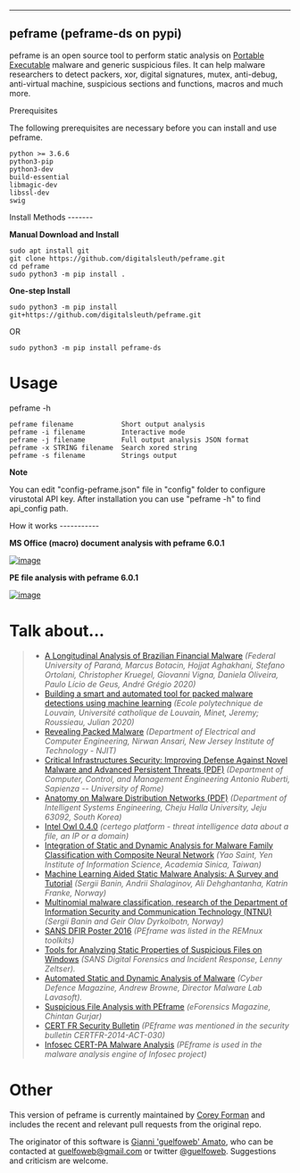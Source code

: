   ------------------------------
  peframe (peframe-ds on pypi)
  ------------------------------

peframe is an open source tool to perform static analysis on [Portable
Executable](http://en.wikipedia.org/wiki/Portable_Executable) malware
and generic suspicious files. It can help malware researchers to detect
packers, xor, digital signatures, mutex, anti-debug, anti-virtual
machine, suspicious sections and functions, macros and much more.

Prerequisites

The following prerequisites are necessary before you can install and use
peframe.

``` {.}
python >= 3.6.6
python3-pip
python3-dev
build-essential
libmagic-dev
libssl-dev
swig
```

Install Methods \-\-\-\-\-\--

**Manual Download and Install**

``` {.}
sudo apt install git
git clone https://github.com/digitalsleuth/peframe.git
cd peframe
sudo python3 -m pip install .
```

**One-step Install**

``` {.}
sudo python3 -m pip install git+https://github.com/digitalsleuth/peframe.git
```

OR

``` {.}
sudo python3 -m pip install peframe-ds
```

Usage
=====

peframe -h

``` {.}
peframe filename            Short output analysis
peframe -i filename         Interactive mode
peframe -j filename         Full output analysis JSON format
peframe -x STRING filename  Search xored string
peframe -s filename         Strings output
```

**Note**

You can edit \"config-peframe.json\" file in \"config\" folder to
configure virustotal API key. After installation you can use \"peframe
-h\" to find api\_config path.

How it works \-\-\-\-\-\-\-\-\-\--

**MS Office (macro) document analysis with peframe 6.0.1**

[![image](https://asciinema.org/a/mbLd5dChz9iI8eOY15fC2423X.svg)](https://asciinema.org/a/mbLd5dChz9iI8eOY15fC2423X?autoplay=1)

**PE file analysis with peframe 6.0.1**

[![image](https://asciinema.org/a/P6ANqp0bHV0nFsuJDuqD7WQD7.svg)](https://asciinema.org/a/P6ANqp0bHV0nFsuJDuqD7WQD7?autoplay=1)

Talk about\...
==============

> -   [A Longitudinal Analysis of Brazilian Financial
>     Malware](https://www.lasca.ic.unicamp.br/paulo/papers/2020-TOPS-marcus.botacin-brazilian.bankers.pdf)
>     *(Federal University of Paraná, Marcus Botacin, Hojjat Aghakhani,
>     Stefano Ortolani, Christopher Kruegel, Giovanni Vigna, Daniela
>     Oliveira, Paulo Lício de Geus, André Grégio 2020)*
> -   [Building a smart and automated tool for packed malware detections
>     using machine
>     learning](https://dial.uclouvain.be/memoire/ucl/en/object/thesis%3A25193)
>     *(Ecole polytechnique de Louvain, Université catholique de
>     Louvain, Minet, Jeremy; Roussieau, Julian 2020)*
> -   [Revealing Packed
>     Malware](https://www.researchgate.net/publication/220496734_Revealing_Packed_Malware)
>     *(Department of Electrical and Computer Engineering, Nirwan
>     Ansari, New Jersey Institute of Technology - NJIT)*
> -   [Critical Infrastructures Security: Improving Defense Against
>     Novel Malware and Advanced Persistent Threats
>     (PDF)](https://iris.uniroma1.it/retrieve/handle/11573/1362189/1359415/Tesi_dottorato_Laurenza.pdf)
>     *(Department of Computer, Control, and Management Engineering
>     Antonio Ruberti, Sapienza -- University of Rome)*
> -   [Anatomy on Malware Distribution Networks
>     (PDF)](https://ieeexplore.ieee.org/stamp/stamp.jsp?arnumber=9057639)
>     *(Department of Intelligent Systems Engineering, Cheju Halla
>     University, Jeju 63092, South Korea)*
> -   [Intel Owl
>     0.4.0](https://github.com/certego/IntelOwl/releases/tag/0.4.0)
>     *(certego platform - threat intelligence data about a file, an IP
>     or a domain)*
> -   [Integration of Static and Dynamic Analysis for Malware Family
>     Classification with Composite Neural
>     Network](https://www.groundai.com/project/integration-of-static-and-dynamic-analysis-for-malware-family-classification-with-composite-neural-network/)
>     *(Yao Saint, Yen Institute of Information Science, Academia
>     Sinica, Taiwan)*
> -   [Machine Learning Aided Static Malware Analysis: A Survey and
>     Tutorial](https://www.researchgate.net/publication/324702503_Machine_Learning_Aided_Static_Malware_Analysis_A_Survey_and_Tutorial)
>     *(Sergii Banin, Andrii Shalaginov, Ali Dehghantanha, Katrin
>     Franke, Norway)*
> -   [Multinomial malware classification, research of the Department of
>     Information Security and Communication Technology
>     (NTNU)](https://www.sciencedirect.com/science/article/pii/S1742287618301956)
>     *(Sergii Banin and Geir Olav Dyrkolbotn, Norway)*
> -   [SANS DFIR Poster
>     2016](http://digital-forensics.sans.org/media/Poster_SIFT_REMnux_2016_FINAL.pdf)
>     *(PEframe was listed in the REMnux toolkits)*
> -   [Tools for Analyzing Static Properties of Suspicious Files on
>     Windows](http://digital-forensics.sans.org/blog/2014/03/04/tools-for-analyzing-static-properties-of-suspicious-files-on-windows)
>     *(SANS Digital Forensics and Incident Response, Lenny Zeltser).*
> -   [Automated Static and Dynamic Analysis of
>     Malware](http://www.cyberdefensemagazine.com/newsletters/august-2013/index.html#p=26)
>     *(Cyber Defence Magazine, Andrew Browne, Director Malware Lab
>     Lavasoft).*
> -   [Suspicious File Analysis with
>     PEframe](https://eforensicsmag.com/download/malware-analysis/)
>     *(eForensics Magazine, Chintan Gurjar)*
> -   [CERT FR Security
>     Bulletin](https://www.cert.ssi.gouv.fr/actualite/CERTFR-2014-ACT-030/)
>     *(PEframe was mentioned in the security bulletin
>     CERTFR-2014-ACT-030)*
> -   [Infosec CERT-PA Malware
>     Analysis](https://infosec.cert-pa.it/analyze/submission.html)
>     *(PEframe is used in the malware analysis engine of Infosec
>     project)*

Other
=====

This version of peframe is currently maintained by [Corey
Forman](https://github.com/digitalsleuth) and includes the recent and
relevant pull requests from the original repo.

The originator of this software is [Gianni \'guelfoweb\'
Amato](http://guelfoweb.com), who can be contacted at
<guelfoweb@gmail.com> or twitter
[\@guelfoweb](http://twitter.com/guelfoweb). Suggestions and criticism
are welcome.
